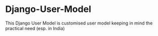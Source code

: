 # Django-User-Model
This Django User Model is customised user model keeping in mind the practical need (esp. in India)
